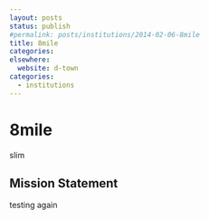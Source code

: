 ```yaml
---
layout: posts
status: publish
#permalink: posts/institutions/2014-02-06-8mile
title: 8mile
categories:
elsewhere:
  website: d-town
categories:
  - institutions
---
```

# 8mile

  slim

## Mission Statement

  testing again

  